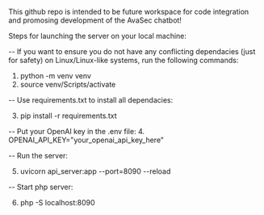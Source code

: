 This github repo is intended to be future workspace for code integration and promosing development of the AvaSec chatbot!

Steps for launching the server on your local machine:

-- If you want to ensure you do not have any conflicting dependacies (just for safety) on Linux/Linux-like systems, run the following commands:

   1. python -m venv venv
   2. source venv/Scripts/activate

-- Use requirements.txt to install all dependacies:

   3. pip install -r requirements.txt

-- Put your OpenAI key in the .env file:
   4. OPENAI_API_KEY="your_openai_api_key_here"

-- Run the server:

   5. uvicorn api_server:app --port=8090 --reload

-- Start php server:

   6. php -S localhost:8090

